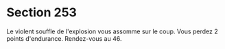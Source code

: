 # Section 253

Le violent souffle de l'explosion vous assomme sur le coup. Vous 
perdez 2 points d'endurance. Rendez-vous au 46.